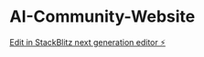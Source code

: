 # AI-Community-Website

[Edit in StackBlitz next generation editor ⚡️](https://stackblitz.com/~/github.com/tanojrahul/AI-Community-Website)